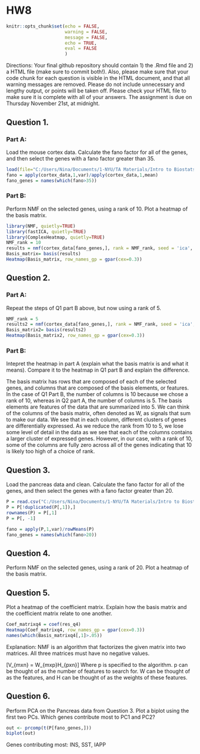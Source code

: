 HW8
================

``` r
knitr::opts_chunk$set(echo = FALSE,
                      warning = FALSE, 
                      message = FALSE, 
                      echo = TRUE,
                      eval = FALSE
                      )
```

Directions: Your final github repository should contain 1) the .Rmd file
and 2) a HTML file (make sure to commit both\!). Also, please make sure
that your code chunk for each question is visible in the HTML document,
and that all warning messages are removed. Please do not include
unnecessary and lengthy output, or points will be taken off. Please
check your HTML file to make sure it is complete with all of your
answers. The assignment is due on Thursday November 21st, at midnight.

## Question 1.

### Part A:

Load the mouse cortex data. Calculate the fano factor for all of the
genes, and then select the genes with a fano factor greater than
35.

``` r
load(file="C:/Users/Nina/Documents/1-NYU/TA Materials/Intro to Biostats & EDA 2019/Datasets/cortex_data.RData")
fano = apply(cortex_data,1,var)/apply(cortex_data,1,mean)
fano_genes = names(which(fano>35))
```

### Part B:

Perform NMF on the selected genes, using a rank of 10. Plot a heatmap of
the basis matrix.

``` r
library(NMF, quietly=TRUE)
library(fastICA, quietly=TRUE)
library(ComplexHeatmap, quietly=TRUE)
NMF_rank = 10
results = nmf(cortex_data[fano_genes,], rank = NMF_rank, seed = 'ica', method = 'nsNMF')
Basis_matrix= basis(results)
Heatmap(Basis_matrix, row_names_gp = gpar(cex=0.3))
```

## Question 2.

### Part A:

Repeat the steps of Q1 part B above, but now using a rank of 5.

``` r
NMF_rank = 5
results2 = nmf(cortex_data[fano_genes,], rank = NMF_rank, seed = 'ica', method = 'nsNMF')
Basis_matrix2= basis(results2)
Heatmap(Basis_matrix2, row_names_gp = gpar(cex=0.3))
```

### Part B:

Intepret the heatmap in part A (explain what the basis matrix is and
what it means). Compare it to the heatmap in Q1 part B and explain the
difference.

The basis matrix has rows that are composed of each of the selected
genes, and columns that are composed of the basis elements, or features.
In the case of Q1 Part B, the number of columns is 10 because we chose a
rank of 10, whereas in Q2 part A, the number of columns is 5. The basis
elements are features of the data that are summarized into 5. We can
think of the columns of the basis matrix, often denoted as W, as signals
that sum to make our data. We see that in each column, different
clusters of genes are differentially expressed. As we reduce the rank
from 10 to 5, we lose some level of detail in the data as we see that
each of the columns contains a larger cluster of expressed genes.
However, in our case, with a rank of 10, some of the columns are fully
zero across all of the genes indicating that 10 is likely too high of a
choice of rank.

## Question 3.

Load the pancreas data and clean. Calculate the fano factor for all of
the genes, and then select the genes with a fano factor greater than
20.

``` r
P = read.csv("C:/Users/Nina/Documents/1-NYU/TA Materials/Intro to Biostats & EDA 2019/Datasets/Pancreas_dataset_gene_expression1.csv", header=FALSE)
P = P[!duplicated(P[,1]),]
rownames(P) = P[,1]
P = P[, -1]

fano = apply(P,1,var)/rowMeans(P)
fano_genes = names(which(fano>20))
```

## Question 4.

Perform NMF on the selected genes, using a rank of 20. Plot a heatmap of
the basis matrix.

## Question 5.

Plot a heatmap of the coefficient matrix. Explain how the basis matrix
and the coefficient matrix relate to one another.

``` r
Coef_matrixq4 = coef(res_q4)
Heatmap(Coef_matrixq4, row_names_gp = gpar(cex=0.3))
names(which(Basis_matrixq4[,1]>.05))
```

Explanation: NMF is an algorithm that factorizes the given matrix into
two matrices. All three matrices must have no negative values.

\[V_{mxn} = W_{mxp}H_{pxn}\] Where p is specified to the algorithm. p
can be thought of as the number of features to search for. W can be
thought of as the features, and H can be thought of as the weights of
these features.

## Question 6.

Perform PCA on the Pancreas data from Question 3. Plot a biplot using
the first two PCs. Which genes contribute most to PC1 and PC2?

``` r
out <- prcomp(t(P[fano_genes,]))
biplot(out)
```

Genes contributing most: INS, SST, IAPP
